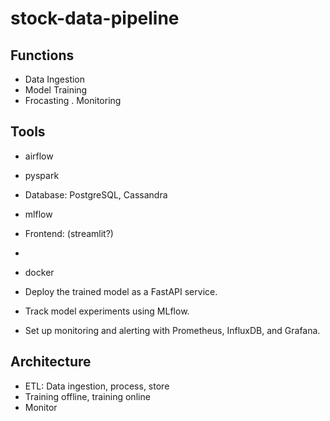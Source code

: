 # stock-data-pipeline
## Functions
- Data Ingestion
- Model Training
- Frocasting
. Monitoring
## Tools

- airflow
- pyspark
- Database:  PostgreSQL, Cassandra
- mlflow
- Frontend: (streamlit?)
- 
- docker

- Deploy the trained model as a FastAPI service.
- Track model experiments using MLflow.
- Set up monitoring and alerting with Prometheus, InfluxDB, and Grafana.


## Architecture
- ETL: Data ingestion, process, store
- Training offline, training online
- Monitor